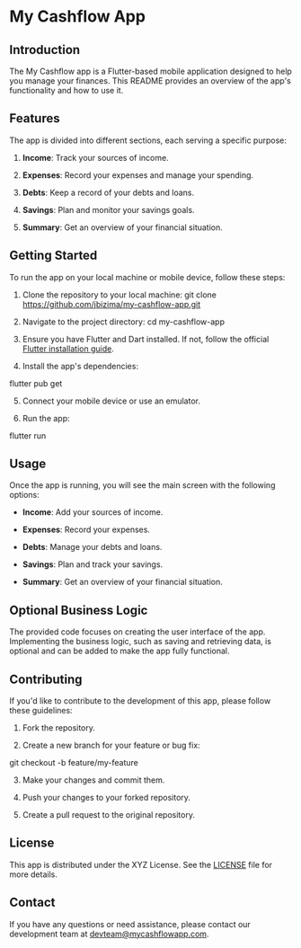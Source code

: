 # My Cashflow App

## Introduction

The My Cashflow app is a Flutter-based mobile application designed to help you manage your finances. This README provides an overview of the app's functionality and how to use it.

## Features

The app is divided into different sections, each serving a specific purpose:

1. **Income**: Track your sources of income.

2. **Expenses**: Record your expenses and manage your spending.

3. **Debts**: Keep a record of your debts and loans.

4. **Savings**: Plan and monitor your savings goals.

5. **Summary**: Get an overview of your financial situation.

## Getting Started

To run the app on your local machine or mobile device, follow these steps:

1. Clone the repository to your local machine:
   git clone https://github.com/jbizima/my-cashflow-app.git

2. Navigate to the project directory:
   cd my-cashflow-app

3. Ensure you have Flutter and Dart installed. If not, follow the official [Flutter installation guide](https://flutter.dev/docs/get-started/install).

4. Install the app's dependencies:

flutter pub get

5. Connect your mobile device or use an emulator.

6. Run the app:

flutter run

## Usage

Once the app is running, you will see the main screen with the following options:

- **Income**: Add your sources of income.

- **Expenses**: Record your expenses.

- **Debts**: Manage your debts and loans.

- **Savings**: Plan and track your savings.

- **Summary**: Get an overview of your financial situation.

## Optional Business Logic

The provided code focuses on creating the user interface of the app. Implementing the business logic, such as saving and retrieving data, is optional and can be added to make the app fully functional.

## Contributing

If you'd like to contribute to the development of this app, please follow these guidelines:

1. Fork the repository.

2. Create a new branch for your feature or bug fix:

git checkout -b feature/my-feature

3. Make your changes and commit them.

4. Push your changes to your forked repository.

5. Create a pull request to the original repository.

## License

This app is distributed under the XYZ License. See the [LICENSE](LICENSE) file for more details.

## Contact

If you have any questions or need assistance, please contact our development team at devteam@mycashflowapp.com.
